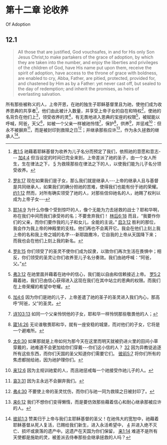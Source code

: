 # 第十二章 论收养

Of Adoption

## 12.1

> All those that are justified, God vouchsafes, in and for His only Son Jesus Christ,to make partakers of the grace of adoption, by which they are taken into the number, and enjoy the liberties and privileges of the children of God, have His name put upon them, receive the spirit of adoption, have access to the throne of grace with boldness, are enabled to cry, Abba, Father, are pitied, protected, provided for, and chastened by Him as by a Father: yet never cast off, but sealed to the day of redemption; and inherit the promises, as heirs of everlasting salvation.

所有那些被称义的人，上帝开恩，在祂的独生子耶稣基督里且为祂，使他们成为收养恩典的共享者[^12-1]，他们由此被计入数量，并享受上帝子女的自在和特权[^12-2]，使祂的名背负在他们上[^12-3]，领受收养的灵[^12-4]，有无畏地进入恩典的宝座的权限[^12-5]，被赋能以呼喊，阿爸，天父[^12-6]，如被一个父亲一样被祂怜惜[^12-7]，保护[^12-8]，供养[^12-9]，并惩戒[^12-10]：但永不被摒弃[^12-11]，而是被封印到救赎之日[^12-12]；并继承那些应许[^12-13]，作为永久拯救的继承人[^12-14]。

[^12-1]: [弗1:5](https://biblehub.com/ephesians/1-5.htm) 祂藉着耶稣基督为收养为儿子名分而预定了我们，依照祂的意愿和意志--- [加4:4](https://biblehub.com/galatians/4-4.htm) 但当设定的时间已完全来到，上帝差派了祂的圣子，由一个女人所生，生在律法之下， [5](https://biblehub.com/galatians/4-5.htm) 为救赎那些在律法之下的人，以使我们能为儿子名分领受收养。

[^12-2]: [罗8:17](https://biblehub.com/romans/8-17.htm) 现在如果我们是子女，那么我们就是继承人---上帝的继承人且与基督是共同继承人，如果我们的确分担祂的苦难，使得我们也能有份于祂的荣耀。 [约1:12](https://biblehub.com/john/1-12.htm) 然而，对所有确实领受了祂的人，对那些信仰祂名的人，祂赐了权利以成为上帝子女---

[^12-3]: [耶14:9](https://biblehub.com/jeremiah/14-9.htm) 为什么你像个受到惊吓的人，像个无能为力去拯救的战士？耶和华啊，祢在我们中间而我们承受祢的名；不要舍弃我们！ [林后6:18](https://biblehub.com/2_corinthians/6-18.htm) 而且，“我要作你们的父亲，而你们要作我的儿子和女儿，全能的主说。” [启3:12](https://biblehub.com/revelation/3-12.htm) 胜利的那位，我会作为我上帝的神殿里的支柱。他们再也不会离开它。我会在他们上刻上我上帝的名和我上帝之城的名字---新耶路撒冷，它自我的上帝从天国降下来；而我也会在他们上刻上我的新名。

[^12-4]: [罗8:15](https://biblehub.com/romans/8-15.htm) 你们领受了的圣灵不使你们成为奴隶，以致你们再次生活在畏惧中；相反，你们领受的圣灵让你们收养至儿子名分奏效。我们由祂呼喊：“阿爸，父。”

[^12-5]: [弗3:12](https://biblehub.com/ephesians/3-12.htm) 在祂里面并藉着在祂中的信心，我们能以自由和信赖接近上帝。 [罗5:2](https://biblehub.com/romans/5-2.htm) 藉着祂，我们已由信心获得进入这现在我们在其中站立的恩典的权限。而我们在上帝荣耀的希望中夸耀。

[^12-6]: [加4:6](https://biblehub.com/galatians/4-6.htm) 因为你们是祂的儿子，上帝差遣了祂的圣子的圣灵进入我们内心，那高呼“阿爸，父”的圣灵。

[^12-7]: [诗103:13](https://biblehub.com/psalms/103-13.htm) 如同一个父亲怜悯他的子女，耶和华一样怜悯那些敬畏他的人；

[^12-8]: [箴14:26](https://biblehub.com/proverbs/14-26.htm) 无论谁敬畏耶和华，就有一座安稳的城堡，而对他们的子女，它将是一个避难所。

[^12-9]: [太6:30](https://biblehub.com/matthew/6-30.htm) 如果那就是上帝如何为那今天在这里而明天就被扔进火里的田间小草穿戴的，祂难道不会更加给你们穿戴---你们这小信的人？ [32](https://biblehub.com/matthew/6-32.htm) 因为异教徒追逐所有这些东西，而你们天国的圣父知道你们需要它们。 [彼前5:7](https://biblehub.com/1_peter/5-7.htm) 将你们所有的焦虑都抛给祂，因为祂护理你们。

[^12-10]: [来12:6](https://biblehub.com/hebrews/12-6.htm) 因为主规训祂爱的人，而且祂惩戒每一个祂接受作祂儿子的人。

[^12-11]: [哀3:31](https://biblehub.com/lamentations/3-31.htm) 因为主永远不会摒弃我们。

[^12-12]: [弗4:30](https://biblehub.com/ephesians/4-30.htm) 不要使上帝的圣灵忧伤，而你们与祂一同为救赎之日被封印了。

[^12-13]: [来6:12](https://biblehub.com/hebrews/6-12.htm) 我们不想你们变得懒惰，而是要仿效那些藉着信心和耐心继承那被应许的人。

[^12-14]: [彼前1:3](https://biblehub.com/1_peter/1-3.htm) 赞美归于上帝与我们主耶稣基督的圣父！在祂伟大的宽恕中，祂藉着耶稣基督从死人复活，已赐给我们新生，进入永活希望中， [4](https://biblehub.com/1_peter/1-4.htm) 并进入绝不灭亡、损坏或衰落的遗产中。这遗产在天国为你们保留， [来1:14](https://biblehub.com/hebrews/1-14.htm) 难道不是所有天使都是施助的灵，被差派去侍奉那些会继承拯救的人吗？